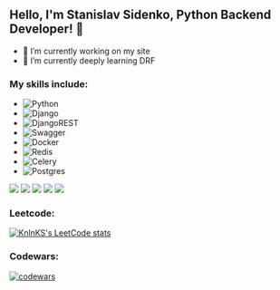 ## Hello, I'm Stanislav Sidenko, Python Backend Developer! 👋

- 🔭 I’m currently working on my site
- 🌱 I’m currently deeply learning DRF

### My skills include:

- ![Python](https://img.shields.io/badge/python-3670A0?style=for-the-badge&logo=python&logoColor=ffdd54)
- ![Django](https://img.shields.io/badge/django-%23092E20.svg?style=for-the-badge&logo=django&logoColor=white)
- ![DjangoREST](https://img.shields.io/badge/DJANGO-REST-ff1709?style=for-the-badge&logo=django&logoColor=white&color=ff1709&labelColor=gray)
- ![Swagger](https://img.shields.io/badge/-Swagger-%23Clojure?style=for-the-badge&logo=swagger&logoColor=white)
- ![Docker](https://img.shields.io/badge/docker-%230db7ed.svg?style=for-the-badge&logo=docker&logoColor=white)
- ![Redis](https://img.shields.io/badge/redis-%23DD0031.svg?style=for-the-badge&logo=redis&logoColor=white)
- ![Celery](https://img.shields.io/badge/celery-%23a9cc54.svg?style=for-the-badge&logo=celery&logoColor=ddf4a4)
- ![Postgres](https://img.shields.io/badge/postgres-%23316192.svg?style=for-the-badge&logo=postgresql&logoColor=white)



![](https://github-profile-summary-cards.vercel.app/api/cards/profile-details?username=SidenkoStas&theme=solarized_dark)
![](https://github-profile-summary-cards.vercel.app/api/cards/most-commit-language?username=SidenkoStas&theme=solarized_dark)
![](https://github-profile-summary-cards.vercel.app/api/cards/repos-per-language?username=SidenkoStas&theme=solarized_dark)
![](https://github-profile-summary-cards.vercel.app/api/cards/stats?username=SidenkoStas&theme=solarized_dark)
![](https://github-profile-summary-cards.vercel.app/api/cards/productive-time?username=SidenkoStas&theme=solarized_dark)


### Leetcode:
[![KnlnKS's LeetCode stats](https://leetcode-stats-six.vercel.app/api?username=Oknedis&theme=dark)](https://github.com/KnlnKS/leetcode-stats)

### Codewars:
[![codewars](https://www.codewars.com/users/Oknedis/badges/large)](https://www.codewars.com/users/Oknedis)   
